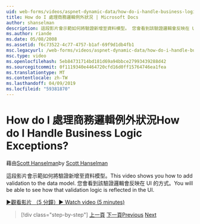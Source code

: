 ```yaml
---
uid: web-forms/videos/aspnet-dynamic-data/how-do-i-handle-business-logic-exceptions
title: How do I 處理商務邏輯例外狀況 | Microsoft Docs
author: shanselman
description: 這段影片會示範如何將驗證新增至資料模型。 您會看到該驗證邏輯會反映在 UI 的方式。
ms.author: riande
ms.date: 05/08/2008
ms.assetid: f6c73522-4c77-4757-b1af-69f9d1db4fb1
msc.legacyurl: /web-forms/videos/aspnet-dynamic-data/how-do-i-handle-business-logic-exceptions
msc.type: video
ms.openlocfilehash: 5eb84731714bd181d69a94bbce27993439288d42
ms.sourcegitcommit: 0f1119340e4464720cfd16d0ff15764746ea1fea
ms.translationtype: MT
ms.contentlocale: zh-TW
ms.lasthandoff: 04/09/2019
ms.locfileid: "59381870"
---
```

# <a name="how-do-i-handle-business-logic-exceptions"></a><span data-ttu-id="eba46-105">How do I 處理商務邏輯例外狀況</span><span class="sxs-lookup"><span data-stu-id="eba46-105">How do I Handle Business Logic Exceptions?</span></span>

<span data-ttu-id="eba46-106">藉由[Scott Hanselman](https://github.com/shanselman)</span><span class="sxs-lookup"><span data-stu-id="eba46-106">by [Scott Hanselman](https://github.com/shanselman)</span></span>

<span data-ttu-id="eba46-107">這段影片會示範如何將驗證新增至資料模型。</span><span class="sxs-lookup"><span data-stu-id="eba46-107">This video shows you how to add validation to the data model.</span></span> <span data-ttu-id="eba46-108">您會看到該驗證邏輯會反映在 UI 的方式。</span><span class="sxs-lookup"><span data-stu-id="eba46-108">You will be able to see how that validation logic is reflected in the UI.</span></span>

[<span data-ttu-id="eba46-109">&#9654;觀看影片 （5 分鐘）</span><span class="sxs-lookup"><span data-stu-id="eba46-109">&#9654; Watch video (5 minutes)</span></span>](https://channel9.msdn.com/Blogs/ASP-NET-Site-Videos/how-do-i-handle-business-logic-exceptions)

> [!div class="step-by-step"]
> <span data-ttu-id="eba46-110">[上一頁](how-do-i-change-how-my-fields-render.md)
> [下一頁](how-do-i-make-custom-pages.md)</span><span class="sxs-lookup"><span data-stu-id="eba46-110">[Previous](how-do-i-change-how-my-fields-render.md)
[Next](how-do-i-make-custom-pages.md)</span></span>
